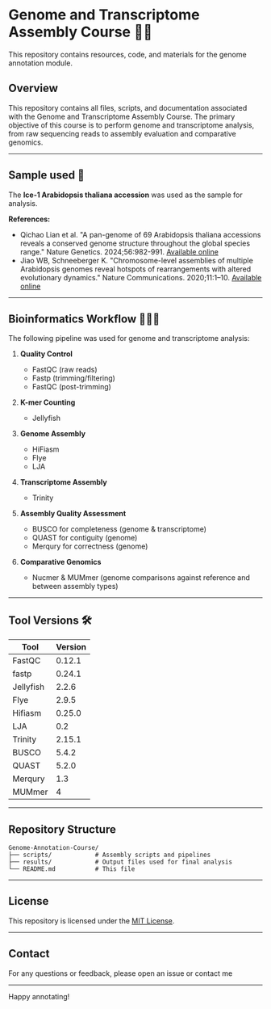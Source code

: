 # Genome and Transcriptome Assembly Course 🧬🌱
 
This repository contains resources, code, and materials for the genome annotation module.

## Overview

This repository contains all files, scripts, and documentation associated with the Genome and Transcriptome Assembly Course. The primary objective of this course is to perform genome and transcriptome analysis, from raw sequencing reads to assembly evaluation and comparative genomics.

---

## Sample used 🌱

The **Ice-1 Arabidopsis thaliana accession** was used as the sample for analysis.

**References:**

- Qichao Lian et al. "A pan-genome of 69 Arabidopsis thaliana accessions reveals a conserved genome structure throughout the global species range." Nature Genetics. 2024;56:982-991. [Available online](https://www.nature.com/articles/s41588-024-01715-9)
- Jiao WB, Schneeberger K. "Chromosome-level assemblies of multiple Arabidopsis genomes reveal hotspots of rearrangements with altered evolutionary dynamics." Nature Communications. 2020;11:1–10. [Available online](http://dx.doi.org/10.1038/s41467-020-14779-y)

---

## Bioinformatics Workflow 👩🏽‍💻

The following pipeline was used for genome and transcriptome analysis:

1. **Quality Control**
    - FastQC (raw reads)
    - Fastp (trimming/filtering)
    - FastQC (post-trimming)

2. **K-mer Counting**
    - Jellyfish

3. **Genome Assembly**
    - HiFiasm
    - Flye
    - LJA

4. **Transcriptome Assembly**
    - Trinity

5. **Assembly Quality Assessment**
    - BUSCO for completeness (genome & transcriptome)
    - QUAST for contiguity (genome)
    - Merqury for correctness (genome)

6. **Comparative Genomics**
    - Nucmer & MUMmer (genome comparisons against reference and between assembly types)

---

## Tool Versions 🛠️

| Tool      | Version   |
|-----------|-----------|
| FastQC    | 0.12.1    |
| fastp     | 0.24.1    |
| Jellyfish | 2.2.6     |
| Flye      | 2.9.5     |
| Hifiasm   | 0.25.0    |
| LJA       | 0.2       |
| Trinity   | 2.15.1    |
| BUSCO     | 5.4.2     |
| QUAST     | 5.2.0     |
| Merqury   | 1.3       |
| MUMmer    | 4         |

---

## Repository Structure

```
Genome-Annotation-Course/
├── scripts/            # Assembly scripts and pipelines
├── results/            # Output files used for final analysis
└── README.md           # This file
```

---

## License

This repository is licensed under the [MIT License](LICENSE).

---

## Contact

For any questions or feedback, please open an issue or contact me

---

Happy annotating!
